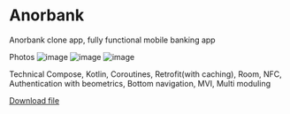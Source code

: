 # Anorbank
Anorbank clone app, fully functional mobile banking app

Photos
![image](https://github.com/user-attachments/assets/e97c6487-38c2-4718-8eb7-4c61cf931311)
![image](https://github.com/user-attachments/assets/1fabef6a-9534-4308-aec1-e367b81af793)
![image](https://github.com/user-attachments/assets/ab1a56ed-ab26-4363-a086-f9e54a678b05)



Technical 
Compose, Kotlin, Coroutines, Retrofit(with caching), Room, NFC, Authentication with beometrics, Bottom navigation, MVI, Multi moduling

[Download file](https://github.com/Theultimatecreator/Anorbank/releases/download/v1.0/app-debug.apk)

